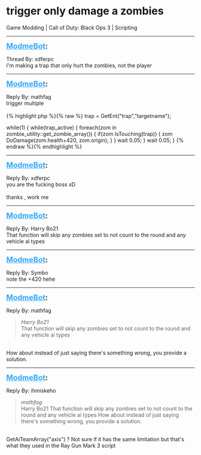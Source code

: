 # trigger only damage a zombies
Game Modding | Call of Duty: Black Ops 3 | Scripting

---
<strong style="font-size: 1.4em;"><span style="text-decoration: underline;text-decoration-color: #34a7f9;"><span style="color:#34a7f9;">ModmeBot</span></span>:</strong>

<p>Thread By: xdferpc<br />I&#39;m making a trap that only hurt the zombies, not the player</p>

---
<strong style="font-size: 1.4em;"><span style="text-decoration: underline;text-decoration-color: #34a7f9;"><span style="color:#34a7f9;">ModmeBot</span></span>:</strong>

<p>Reply By: mathfag<br />trigger multiple<br /> <br />{% highlight php %}{% raw %}
trap = GetEnt("trap","targetname");

while(1)
	{
	while(trap_active)
		{
		foreach(zom in zombie_utility::get_zombie_array())
			{
			if(zom IsTouching(trap))
				{
				zom DoDamage(zom.health+420, zom.origin);
				}
			}
		wait 0.05;
		}
	wait 0.05;
	}
{% endraw %}{% endhighlight %}
</p>

---
<strong style="font-size: 1.4em;"><span style="text-decoration: underline;text-decoration-color: #34a7f9;"><span style="color:#34a7f9;">ModmeBot</span></span>:</strong>

<p>Reply By: xdferpc<br />you are the fucking boss xD<br /> <br />thanks , work me</p>

---
<strong style="font-size: 1.4em;"><span style="text-decoration: underline;text-decoration-color: #34a7f9;"><span style="color:#34a7f9;">ModmeBot</span></span>:</strong>

<p>Reply By: Harry Bo21<br />That function will skip any zombies set to not count to the round and any vehicle ai types</p>

---
<strong style="font-size: 1.4em;"><span style="text-decoration: underline;text-decoration-color: #34a7f9;"><span style="color:#34a7f9;">ModmeBot</span></span>:</strong>

<p>Reply By: Symbo<br />note the +420 hehe</p>

---
<strong style="font-size: 1.4em;"><span style="text-decoration: underline;text-decoration-color: #34a7f9;"><span style="color:#34a7f9;">ModmeBot</span></span>:</strong>

<p>Reply By: mathfag<br /><blockquote><em>Harry Bo21</em><br />That function will skip any zombies set to not count to the round and any vehicle ai types</blockquote><br /> How about instead of just saying there&#39;s something wrong, you provide a solution.</p>

---
<strong style="font-size: 1.4em;"><span style="text-decoration: underline;text-decoration-color: #34a7f9;"><span style="color:#34a7f9;">ModmeBot</span></span>:</strong>

<p>Reply By: ihmiskeho<br /><blockquote><em>mathfag</em><br />Harry Bo21 That function will skip any zombies set to not count to the round and any vehicle ai types  How about instead of just saying there&#39;s something wrong, you provide a solution.</blockquote><br /> GetAiTeamArray(&quot;axis&quot;) ? Not sure if it has the same limitation but that&#39;s what they used in the Ray Gun Mark 3 script</p>
